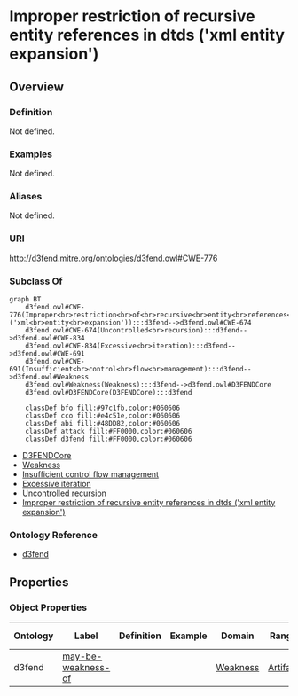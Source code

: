 # Improper restriction of recursive entity references in dtds ('xml entity expansion')

## Overview

### Definition
Not defined.

### Examples
Not defined.

### Aliases
Not defined.

### URI
http://d3fend.mitre.org/ontologies/d3fend.owl#CWE-776

### Subclass Of
```mermaid
graph BT
    d3fend.owl#CWE-776(Improper<br>restriction<br>of<br>recursive<br>entity<br>references<br>in<br>dtds<br>('xml<br>entity<br>expansion')):::d3fend-->d3fend.owl#CWE-674
    d3fend.owl#CWE-674(Uncontrolled<br>recursion):::d3fend-->d3fend.owl#CWE-834
    d3fend.owl#CWE-834(Excessive<br>iteration):::d3fend-->d3fend.owl#CWE-691
    d3fend.owl#CWE-691(Insufficient<br>control<br>flow<br>management):::d3fend-->d3fend.owl#Weakness
    d3fend.owl#Weakness(Weakness):::d3fend-->d3fend.owl#D3FENDCore
    d3fend.owl#D3FENDCore(D3FENDCore):::d3fend
    
    classDef bfo fill:#97c1fb,color:#060606
    classDef cco fill:#e4c51e,color:#060606
    classDef abi fill:#48DD82,color:#060606
    classDef attack fill:#FF0000,color:#060606
    classDef d3fend fill:#FF0000,color:#060606
```

- [D3FENDCore](/docs/ontology/reference/model/D3FENDCore/D3FENDCore.md)
- [Weakness](/docs/ontology/reference/model/D3FENDCore/Weakness/Weakness.md)
- [Insufficient control flow management](/docs/ontology/reference/model/D3FENDCore/Weakness/Insufficient%20control%20flow%20management/Insufficient%20control%20flow%20management.md)
- [Excessive iteration](/docs/ontology/reference/model/D3FENDCore/Weakness/Insufficient%20control%20flow%20management/Excessive%20iteration/Excessive%20iteration.md)
- [Uncontrolled recursion](/docs/ontology/reference/model/D3FENDCore/Weakness/Insufficient%20control%20flow%20management/Excessive%20iteration/Uncontrolled%20recursion/Uncontrolled%20recursion.md)
- [Improper restriction of recursive entity references in dtds ('xml entity expansion')](/docs/ontology/reference/model/D3FENDCore/Weakness/Insufficient%20control%20flow%20management/Excessive%20iteration/Uncontrolled%20recursion/Improper%20restriction%20of%20recursive%20entity%20references%20in%20dtds%20%28%27xml%20entity%20expansion%27%29/Improper%20restriction%20of%20recursive%20entity%20references%20in%20dtds%20%28%27xml%20entity%20expansion%27%29.md)


### Ontology Reference
- [d3fend](http://d3fend.mitre.org/ontologies/d3fend.owl#)

## Properties
### Object Properties
| Ontology | Label | Definition | Example | Domain | Range | Inverse Of |
|----------|-------|------------|---------|--------|-------|------------|
| d3fend | [may-be-weakness-of](http://d3fend.mitre.org/ontologies/d3fend.owl#may-be-weakness-of) |  |  | [Weakness](/docs/ontology/reference/model/D3FENDCore/Weakness/Weakness.md) | [Artifact](/docs/ontology/reference/model/D3FENDCore/Artifact/Artifact.md) | [may-have-weakness](http://d3fend.mitre.org/ontologies/d3fend.owl#may-have-weakness) |

